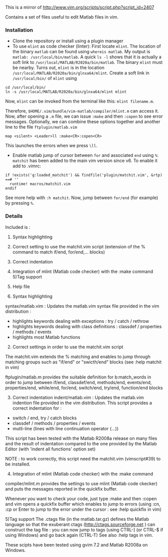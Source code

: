 This is a mirror of http://www.vim.org/scripts/script.php?script_id=2407

Contains a set of files useful to edit Matlab files in vim.

### Installation
* Clone the repository or install using a plugin manager
* To use `mlint` as code checker (linter): 
First locate `mlint`. The location of the binary `matlab` can be found using `whereis matlab`.  My output is `matlab: /usr/local/bin/matlab`. A quick `ls -l` shows that it is actually a soft link to `/usr/local/MATLAB/R2020a/bin/matlab`. The binary `mlint` must be nearby. Turns out, `mlint` is in the location `/usr/local/MATLAB/R2020a/bin/glnxa64/mlint`.
Create a soft link in `/usr/local/bin/` of `mlint` using
```
cd /usr/local/bin/
ln -s /usr/local/MATLAB/R2020a/bin/glnxa64/mlint mlint
```
Now, `mlint` can be invoked from the terminal like this: `mlint filename.m`.

Therefore, `$HOME/.vim/bundle/vim-matlab/compiler/mlint.m` can access it. 
Now, after opening a `.m` file, we can issue `:make` and then `:copen` to see error messages. Optionally, we can combine these options together and another line to the file `ftplugin/matlab.vim`
```
map <silent> <Leader>ll :make<CR>:copen<CR>
```
This launches the errors when we press `\ll`.

* Enable matlab jump of cursor between `for` and associated `end` using `%`:
`matchit` has been added to the main vim version since v6. To enable it add to .vimrc:
```
if !exists('g:loaded_matchit') && findfile('plugin/matchit.vim', &rtp) ==# ''
  runtime! macros/matchit.vim
endif
```
See more help with `:h matchit`.
Now, jump between `for/end` (for example) by pressing `%`.

### Details

Included is :
1) Syntax highlighting
2) Correct setting to use the matchit.vim script (extension of the % command to match if/end, for/end,... blocks)
3) Correct indentation
4) Integration of mlint (Matlab code checker) with the :make command
5)Tag support
6) Help file


1) Syntax highlighting

syntax/matlab.vim : Updates the matlab.vim syntax file provided in the vim distribution :
- highlights keywords dealing with exceptions : try / catch / rethrow
- highlights keywords dealing with class definitions : classdef / properties / methods / events
- highlights most Matlab functions

2) Correct settings in order to use the matchit.vim script 

The matchit.vim extends the % matching and enables to jump through matching groups such as "if/end" or "swicth/end" blocks (see :help matchit in vim)

ftplugin/matlab.m provides the suitable definition for b:match_words in order to jump between if/end, classdef/end, methods/end, events/end, properties/end, while/end, for/end, switch/end, try/end, function/end blocks

3) Correct indentation
indent/matlab.vim : Updates the matlab.vim indention file provided in the vim distribution.
This script provides a correct indentation for :
- switch / end, try / catch blocks
- classdef / methods / properties / events
- mutli-line (lines with line continuation operator (...))

This script has been tested with the Matlab R2008a release on many files and the result of indentation compared to the one provided by the Matlab Editor (with 'indent all functions' option set)

NOTE : to work correctly, this script need the matchit.vim (vimscript#39) to be installed.

4) Integration of mlint (Matlab code checker) with the :make command

compiler/mlint.m provides the settings to use mlint (Matlab code ckecker) and puts the messages reported in the quickfix buffer.

Whenever you want to check your code, just type :make and then :copen and vim opens a quickfix buffer which enables to jump to errors (using :cn, :cp or Enter to jump to the error under the cursor : see :help quickfix in vim)

5)Tag support
The .ctags file (in the matlab.tar.gz) defines the Matlab language so that the exuberant ctags (http://ctags.sourceforge.net ) can construct the tag file : you can now jump to tags (using CTRL-] (or CTRL-$ if using Windows) and go back again (CTRL-T)
See also :help tags in vim.


These scipts have been tested using gvim 7.2 and Matlab R2008a on Windows.




